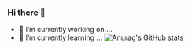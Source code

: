 ### Hi there 👋
- 🔭 I’m currently working on ...
- 🌱 I’m currently learning ...
[![Anurag's GitHub stats](https://github-readme-stats.vercel.app/api?username=wanghaoyu33437)](https://github.com/anuraghazra/github-readme-stats)
<!--
**wanghaoyu33437/wanghaoyu33437** is a ✨ _special_ ✨ repository because its `README.md` (this file) appears on your GitHub profile.

Here are some ideas to get you started:

- 🔭 I’m currently working on ...
- 🌱 I’m currently learning ...
- 👯 I’m looking to collaborate on ...
- 🤔 I’m looking for help with ...
- 💬 Ask me about ...
- 📫 How to reach me: ...
- 😄 Pronouns: ...
- ⚡ Fun fact: ...
-->
